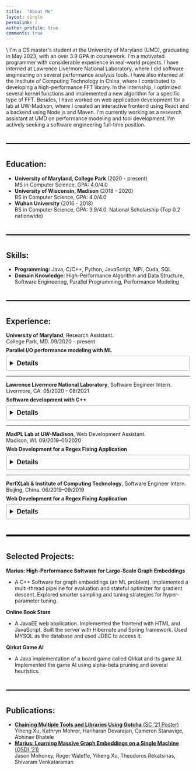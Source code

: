 ```yaml
---
title:  "About Me"
layout: single
permalink: /
author_profile: true
comments: true
---
```


<style type="text/css">
.justify {text-align: justify;}

details {
    font-family:Arial, sans-serif;
    font-size:18px;
    border: 1.5px solid #aaa;
    border-radius: 4px;
    padding: .5em .5em 0;
}

summary {
    font-family:Arial, sans-serif;
    font-size:18px;
    font-weight: bold;
    margin: -.5em -.5em 0;
    padding: .5em;
}

details[open] {
    padding: .5em;
}

details[open] summary {
    border-bottom: 1px solid #aaa;
    margin-bottom: .5em;
}
</style>

\\
I'm a CS master's student at the University of Maryland (UMD), graduating in May 2023, with an over 3.9 GPA in coursework. I'm a motivated programmer with considerable experience in real-world projects. I have interned at Lawrence Livermore National Laboratory, where I did software engineering on several performance analysis tools. I have also interned at the Institute of Computing Technology in China, where I contributed to developing a high-performance FFT library. In the internship, I optimized several kernel functions and implemented a new algorithm for a specific type of FFT. Besides, I have worked on web application development for a lab at UW-Madison, where I created an interactive frontend using React and a backend using Node.js and Maven. I'm currently working as a research assistant at UMD on performance modeling and tool development. I'm actively seeking a software engineering full-time position. 
<hr style="border: 1.5px solid black; margin: 3em 0 3em; background-color: black;">

## Education:
- **University of Maryland, College Park** (2020 - present)   
  MS in Computer Science, GPA: 4.0/4.0
- **University of Wisconsin, Madison** (2018 - 2020)   
  BS in Computer Science, GPA: 4.0/4.0
- **Wuhan University** (2016 - 2018)   
  BS in Computer Science, GPA: 3.9/4.0. National Scholarship (Top 0.2 nationwide)
<hr style="border: 1.5px solid black; margin: 3em 0 3em; background-color: black;">

## Skills:
- **Programming:** Java, C/C++, Python, JavaScript, MPI, Cuda, SQL
- **Domain Knowledge:** High-Performance Algorithm and Data Structure, Software Engineering, Parallel Programming, Performance Modeling
<hr style="border: 1.5px solid black; margin: 3em 0 3em; background-color: black;">

## Experience:
<p style="margin: 0 0 0.5em;"><b>University of Maryland</b>, Research Assistant. <br> College Park, MD. 09/2020 - present</p>
<p style="margin: 0 0 0.5em;"> <b>Parallel I/O performance modeling with ML</b> </p>
<details class="justify">
    <summary>Details</summary>
<ul>
<li> Designed an ML model that predicts the best storage system based on an app’s I/O patterns with 97% accuracy. </li>
<li> Developed a python-based performance analysis tool that automates analysis and I/O pattern extractions. </li>
<li> Comparatively evaluated several storage systems and created a dataset of I/O performance w.r.t. I/O patterns. </li>
</ul>
</details>
<hr>

<p style="margin: 0 0 0.5em;"><b>Lawrence Livermore National Laboratory</b>, Software Engineer Intern. <br> Livermore, CA. 05/2020 - 08/2021</p>
<p style="margin: 0 0 0.5em;"> <b>Software development with C++</b> </p>
<details class="justify">
    <summary>Details</summary>
<ul>
<li> Integrated GOTCHA into several performance profiling software so they can be executed at the same time. </li>
<li> Reduced the time spent in getting profiling results by a factor of N, where N is the number of profilers. </li>
<li> Reduced variability of profiling results from 35% to 12%. </li>
</ul>
</details>
<hr>

<p style="margin: 0 0 0.5em;"><b>MadPL Lab at UW-Madison</b>, Web Development Assistant. <br> Madison, WI. 09/2019–01/2020</p>
<p style="margin: 0 0 0.5em;"> <b>Web Development for a Regex Fixing Application</b> </p>
<details class="justify">
    <summary>Details</summary>
<ul>
<li> Designed an interactive frontend using React and JavaScript ES6. </li>
<li> Built a back-end server using Node.js and Maven to talk to the program to fix the regex. </li>
<li> Optimized the application so that it could provide some matching information before running the whole server program. </li>
</ul>
</details>
<hr>

<p style="margin: 0 0 0.5em;"><b>PerfXLab & Institute of Computing Technology</b>, Software Engineer Intern. <br> Beijing, China. 06/2019–09/2019</p>
<p style="margin: 0 0 0.5em;"> <b>Web Development for a Regex Fixing Application</b> </p>
<details class="justify">
    <summary>Details</summary>
<ul>
<li> Optimized kernel functions based on x86 architecture by optimizing memory allocation, cache usage, etc. </li>
<li> Implemented the core “split” function for both single and double-precision floating-point using SIMD, which improved the parallelism by a factor of 4. </li>
<li> Implemented a faster REDFT00 sub-transform algorithm. The new algorithm improved the performance of this transform for large-scale inputs by 35%. </li>
</ul>
</details>
<hr style="border: 2px solid black; margin: 3em 0 3em; background-color: black;">

## Selected Projects:
<p style="margin: 0 0 0.5em;"><b>Marius: High-Performance Software for Large-Scale Graph Embeddings</b></p>
<ul>
<li> A C++ Software for graph embeddings (an ML problem). Implemented a multi-thread pipeline for evaluation and stateful optimizer for gradient descent. Explored smarter sampling and tuning strategies for hyper-parameter tuning. </li>
</ul>

<p style="margin: 0 0 0.5em;"><b>Online Book Store</b></p>
<ul>
<li> A JavaEE web application. Implemented the frontend with HTML and JavaScript. Built the server with Hibernate and Spring framework. Used MYSQL as the database and used JDBC to access it. </li>
</ul>

<p style="margin: 0 0 0.5em;"><b>Qirkat Game AI</b></p>
<ul>
<li> A Java implementation of a board game called Qirkat and its game AI. Implemented the game AI using alpha-beta pruning and several heuristics. </li>
</ul>

<hr style="border: 1.5px solid black; margin: 3em 0 3em; background-color: black;">

## Publications:
- [**Chaining Multiple Tools and Libraries Using Gotcha** (SC '21 Poster)](https://pssg.cs.umd.edu/assets/posters/2021-11-chaining-tools-sc.pdf)
  Yiheng Xu, Kathryn Mohror, Hariharan Devarajan, Cameron Stanavige, Abhinav Bhatele
- [**Marius: Learning Massive Graph Embeddings on a Single Machine** (OSDI '21)](https://arxiv.org/abs/2101.08358)   
  Jason Mohoney, Roger Waleffe, Yiheng Xu, Theodoros Rekatsinas, Shivaram Venkataraman
